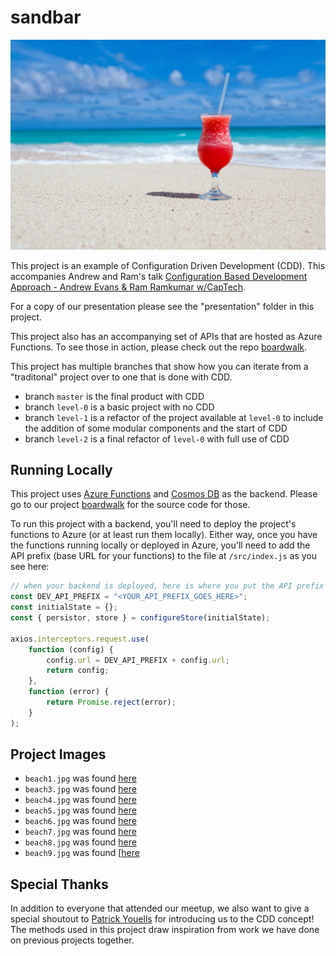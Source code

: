 # sandbar

![beach](./public/beach4.jpg)

This project is an example of Configuration Driven Development (CDD). This accompanies Andrew and Ram's talk [Configuration Based Development Approach - Andrew Evans & Ram Ramkumar w/CapTech](https://www.meetup.com/rva-js/events/szjphrybclbgb/).

For a copy of our presentation please see the "presentation" folder in this project.

This project also has an accompanying set of APIs that are hosted as Azure Functions. To see those in action, please check out the repo [boardwalk](https://www.github.com/andrewevans0102/boardwalk2).

This project has multiple branches that show how you can iterate from a "traditonal" project over to one that is done with CDD.

-   branch `master` is the final product with CDD
-   branch `level-0` is a basic project with no CDD
-   branch `level-1` is a refactor of the project available at `level-0` to include the addition of some modular components and the start of CDD
-   branch `level-2` is a final refactor of `level-0` with full use of CDD

## Running Locally

This project uses [Azure Functions](https://azure.microsoft.com/en-us/services/functions/) and [Cosmos DB](https://docs.microsoft.com/en-us/azure/cosmos-db/introduction) as the backend. Please go to our project [boardwalk](https://www.github.com/andrewevans0102/boardwalk) for the source code for those.

To run this project with a backend, you'll need to deploy the project's functions to Azure (or at least run them locally). Either way, once you have the functions running locally or deployed in Azure, you'll need to add the API prefix (base URL for your functions) to the file at `/src/index.js` as you see here:

```js
// when your backend is deployed, here is where you put the API prefix
const DEV_API_PREFIX = "<YOUR_API_PREFIX_GOES_HERE>";
const initialState = {};
const { persistor, store } = configureStore(initialState);

axios.interceptors.request.use(
    function (config) {
        config.url = DEV_API_PREFIX + config.url;
        return config;
    },
    function (error) {
        return Promise.reject(error);
    }
);
```

## Project Images

-   `beach1.jpg` was found [here](https://pixabay.com/photos/california-sunset-dusk-sky-clouds-1751455/)
-   `beach3.jpg` was found [here](https://pixabay.com/photos/beach-foam-motion-ocean-sea-2179183/)
-   `beach4.jpg` was found [here](https://pixabay.com/photos/beach-beverage-caribbean-cocktail-84533/)
-   `beach5.jpg` was found [here](https://pixabay.com/photos/beach-dominican-republic-caribbean-1236581/)
-   `beach6.jpg` was found [here](https://pixabay.com/photos/polynesia-french-polynesia-tahiti-3021072/)
-   `beach7.jpg` was found [here](https://pixabay.com/photos/beach-north-sea-sea-sunset-water-2179624/)
-   `beach8.jpg` was found [here](https://pixabay.com/photos/beach-birds-dawn-dusk-hd-wallpaper-1852945/)
-   `beach9.jpg` was found [[here](https://pixabay.com/photos/coast-elgol-isle-of-skye-stones-540123/)

## Special Thanks

In addition to everyone that attended our meetup, we also want to give a special shoutout to [Patrick Youells](https://www.linkedin.com/in/patrick-youells-2919a559/) for introducing us to the CDD concept! The methods used in this project draw inspiration from work we have done on previous projects together.

```

```
